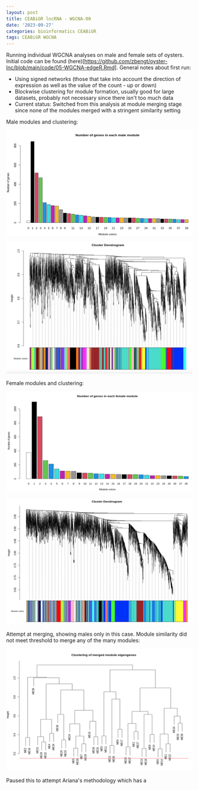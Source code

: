 ```yaml
---
layout: post
title: CEABiGR lncRNA - WGCNA-00
date: '2023-09-27'
categories: bioinformatics CEABiGR
tags: CEABiGR WGCNA
---
```


Running individual WGCNA analyses on male and female sets of oysters. Initial code can be found (here)[https://github.com/zbengt/oyster-lnc/blob/main/code/05-WGCNA-edgeR.Rmd].
General notes about first run:
* Using signed networks (those that take into account the direction of expression as well as the value of the count - up or down)
* Blockwise clustering for module formation, usually good for large datasets, probably not necessary since there isn't too much data
* Current status: Switched from this analysis at module merging stage since none of the modules merged with a stringent similarity setting

Male modules and clustering:

![image](https://github.com/zbengt/zbengt.github.io/blob/master/assets/img/oyster-lnc/WGCNA-00-male-modules.png?raw=true)

![image](https://github.com/zbengt/zbengt.github.io/blob/master/assets/img/oyster-lnc/WGCNA-00-male-clustering.png?raw=true)

Female modules and clustering:

![image](https://github.com/zbengt/zbengt.github.io/blob/master/assets/img/oyster-lnc/WGCNA-00-female-modules.png?raw=true)

![image](https://github.com/zbengt/zbengt.github.io/blob/master/assets/img/oyster-lnc/WGCNA-00-female-clustering.png?raw=true)

Attempt at merging, showing males only in this case. Module similarity did not meet threshold to merge any of the many modules:

![image](https://github.com/zbengt/zbengt.github.io/blob/master/assets/img/oyster-lnc/WGCNA-00-male-merge.png?raw=true)

Paused this to attempt Ariana's methodology which has a 
